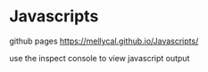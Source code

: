 # Javascripts
github pages https://mellycal.github.io/Javascripts/

use the inspect console to view javascript output
